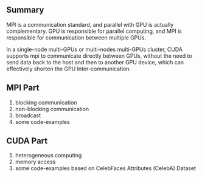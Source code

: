 ## Summary

MPI is  a communication standard, and parallel with GPU is actually complementary. GPU is responsible for parallel computing, and MPI is responsible for communication between multiple GPUs.

In a single-node multi-GPUs or multi-nodes multi-GPUs cluster, CUDA supports mpi to communicate directly between GPUs, without the need to send data back to the host and then to another GPU device, which can effectively shorten the GPU Inter-communication.



## MPI Part

1. blocking communication
2. non-blocking communication
3. broadcast
4. some code-examples



## CUDA Part

1. heterogeneous computing
2. memory access
3. some code-examples based on CelebFaces Attributes (CelebA) Dataset

